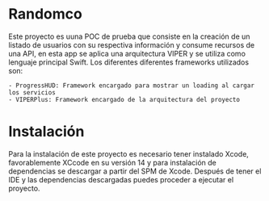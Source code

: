 # Randomco

Este proyecto es uuna POC de prueba que consiste en la creación de un listado de usuarios con su respectiva información y consume recursos de una API, en esta app se aplica una arquitectura VIPER y se utiliza como lenguaje principal Swift. Los diferentes diferentes frameworks utilizados son:

    - ProgressHUD: Framework encargado para mostrar un loading al cargar los servicios
    - VIPERPlus: Framework encargado de la arquitectura del proyecto


# Instalación

Para la instalación de este proyecto es necesario tener instalado Xcode, favorablemente XCcode en su versión 14 y para instalación de dependencias se descargar a partir del SPM de Xcode. 
Después de tener el IDE y las dependencias descargadas puedes proceder a ejecutar el proyecto.

